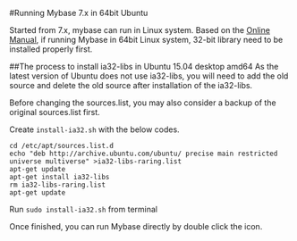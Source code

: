 #Running Mybase 7.x in 64bit Ubuntu

Started from 7.x, mybase can run in Linux system. Based on the [Online Manual](http://www.wjjsoft.com/mybase_v7_docs.html#H3_3665), if running Mybase in 64bit Linux system, 32-bit library need to be installed properly first.  

##The process to install ia32-libs in Ubuntu 15.04 desktop amd64
As the latest version of Ubuntu does not use ia32-libs, you will need to add the old source and delete the old source after installation of the ia32-libs.   

Before changing the sources.list, you may also consider a backup of the original sources.list first.

Create `install-ia32.sh` with the below codes.

	cd /etc/apt/sources.list.d
	echo "deb http://archive.ubuntu.com/ubuntu/ precise main restricted universe multiverse" >ia32-libs-raring.list
	apt-get update
	apt-get install ia32-libs
	rm ia32-libs-raring.list
	apt-get update

Run `sudo install-ia32.sh` from terminal

Once finished, you can run Mybase directly by double click the icon.